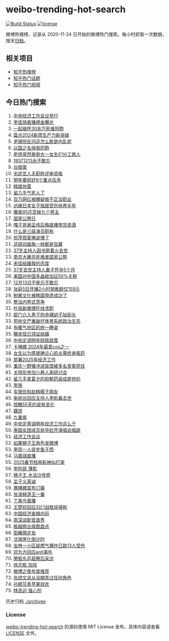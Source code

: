 # weibo-trending-hot-search

[![Build Status](https://github.com/justjavac/weibo-trending-hot-search/workflows/ci/badge.svg?branch=master)](https://github.com/justjavac/weibo-trending-hot-search/actions)
[![license](https://img.shields.io/github/license/justjavac/weibo-trending-hot-search)](https://github.com/justjavac/weibo-trending-hot-search/blob/master/LICENSE)

微博热搜榜，记录从 2020-11-24 日开始的微博热门搜索。每小时抓取一次数据，按天[归档](./archives)。

## 相关项目

- [知乎热搜榜](https://github.com/justjavac/zhihu-trending-top-search)
- [知乎热门话题](https://github.com/justjavac/zhihu-trending-hot-questions)
- [知乎热门视频](https://github.com/justjavac/zhihu-trending-hot-video)

## 今日热门搜索

<!-- BEGIN -->
<!-- 最后更新时间 Fri Dec 13 2024 04:17:49 GMT+0800 (China Standard Time) -->

1. [中央经济工作会议举行](https://s.weibo.com//weibo?q=%23%E4%B8%AD%E5%A4%AE%E7%BB%8F%E6%B5%8E%E5%B7%A5%E4%BD%9C%E4%BC%9A%E8%AE%AE%E4%B8%BE%E8%A1%8C%23&Refer=new_time)
1. [李佳琦直播佣金曝光](https://s.weibo.com//weibo?q=%23%E6%9D%8E%E4%BD%B3%E7%90%A6%E7%9B%B4%E6%92%AD%E4%BD%A3%E9%87%91%E6%9B%9D%E5%85%89%23&t=31&band_rank=1&Refer=top)
1. [一起缅怀30余万死难同胞](https://s.weibo.com//weibo?q=%23%E4%B8%80%E8%B5%B7%E7%BC%85%E6%80%8030%E4%BD%99%E4%B8%87%E6%AD%BB%E9%9A%BE%E5%90%8C%E8%83%9E%23&t=31&band_rank=9&Refer=top)
1. [盘点2024新质生产力新突破](https://s.weibo.com//weibo?q=%23%E7%9B%98%E7%82%B92024%E6%96%B0%E8%B4%A8%E7%94%9F%E4%BA%A7%E5%8A%9B%E6%96%B0%E7%AA%81%E7%A0%B4%23&t=31&band_rank=3&Refer=top)
1. [尹锡悦反问这怎么能是内乱呢](https://s.weibo.com//weibo?q=%23%E5%B0%B9%E9%94%A1%E6%82%A6%E5%8F%8D%E9%97%AE%E8%BF%99%E6%80%8E%E4%B9%88%E8%83%BD%E6%98%AF%E5%86%85%E4%B9%B1%E5%91%A2%23&t=31&band_rank=6&Refer=top)
1. [以国之名悼我同胞](https://s.weibo.com//weibo?q=%23%E4%BB%A5%E5%9B%BD%E4%B9%8B%E5%90%8D%E6%82%BC%E6%88%91%E5%90%8C%E8%83%9E%23&t=31&band_rank=13&Refer=top)
1. [老师突然晕倒大一女生们分工救人](https://s.weibo.com//weibo?q=%23%E8%80%81%E5%B8%88%E7%AA%81%E7%84%B6%E6%99%95%E5%80%92%E5%A4%A7%E4%B8%80%E5%A5%B3%E7%94%9F%E4%BB%AC%E5%88%86%E5%B7%A5%E6%95%91%E4%BA%BA%23&t=31&band_rank=15&Refer=top)
1. [19371213永不敢忘](https://s.weibo.com//weibo?q=%2319371213%E6%B0%B8%E4%B8%8D%E6%95%A2%E5%BF%98%23&t=31&band_rank=8&Refer=top)
1. [白银案](https://s.weibo.com//weibo?q=%E7%99%BD%E9%93%B6%E6%A1%88&t=31&band_rank=7&Refer=top)
1. [劣迹艺人无职称评审资格](https://s.weibo.com//weibo?q=%23%E5%8A%A3%E8%BF%B9%E8%89%BA%E4%BA%BA%E6%97%A0%E8%81%8C%E7%A7%B0%E8%AF%84%E5%AE%A1%E8%B5%84%E6%A0%BC%23&t=31&band_rank=2&Refer=top)
1. [明年要抓好9个重点任务](https://s.weibo.com//weibo?q=%23%E6%98%8E%E5%B9%B4%E8%A6%81%E6%8A%93%E5%A5%BD9%E4%B8%AA%E9%87%8D%E7%82%B9%E4%BB%BB%E5%8A%A1%23&t=31&band_rank=20&Refer=top)
1. [韩娱地震](https://s.weibo.com//weibo?q=%E9%9F%A9%E5%A8%B1%E5%9C%B0%E9%9C%87&t=31&band_rank=4&Refer=top)
1. [留几手气死人了](https://s.weibo.com//weibo?q=%E7%95%99%E5%87%A0%E6%89%8B%E6%B0%94%E6%AD%BB%E4%BA%BA%E4%BA%86&t=31&band_rank=17&Refer=top)
1. [百万网红被曝疑做不正当职业](https://s.weibo.com//weibo?q=%23%E7%99%BE%E4%B8%87%E7%BD%91%E7%BA%A2%E8%A2%AB%E6%9B%9D%E7%96%91%E5%81%9A%E4%B8%8D%E6%AD%A3%E5%BD%93%E8%81%8C%E4%B8%9A%23&t=31&band_rank=16&Refer=top)
1. [远嫁日本女子独居受伤休养半年](https://s.weibo.com//weibo?q=%23%E8%BF%9C%E5%AB%81%E6%97%A5%E6%9C%AC%E5%A5%B3%E5%AD%90%E7%8B%AC%E5%B1%85%E5%8F%97%E4%BC%A4%E4%BC%91%E5%85%BB%E5%8D%8A%E5%B9%B4%23&t=31&band_rank=4&Refer=top)
1. [曝某95花否掉九个男主](https://s.weibo.com//weibo?q=%23%E6%9B%9D%E6%9F%9095%E8%8A%B1%E5%90%A6%E6%8E%89%E4%B9%9D%E4%B8%AA%E7%94%B7%E4%B8%BB%23&t=31&band_rank=11&Refer=top)
1. [国家公祭日](https://s.weibo.com//weibo?q=%E5%9B%BD%E5%AE%B6%E5%85%AC%E7%A5%AD%E6%97%A5&t=31&band_rank=5&Refer=top)
1. [嘎子哥谢孟伟后悔直播带货卖酒](https://s.weibo.com//weibo?q=%23%E5%98%8E%E5%AD%90%E5%93%A5%E8%B0%A2%E5%AD%9F%E4%BC%9F%E5%90%8E%E6%82%94%E7%9B%B4%E6%92%AD%E5%B8%A6%E8%B4%A7%E5%8D%96%E9%85%92%23&t=31&band_rank=27&Refer=top)
1. [什么是三级演员职称](https://s.weibo.com//weibo?q=%23%E4%BB%80%E4%B9%88%E6%98%AF%E4%B8%89%E7%BA%A7%E6%BC%94%E5%91%98%E8%81%8C%E7%A7%B0%23&t=31&band_rank=36&Refer=top)
1. [倪萍把麦琳说懵了](https://s.weibo.com//weibo?q=%23%E5%80%AA%E8%90%8D%E6%8A%8A%E9%BA%A6%E7%90%B3%E8%AF%B4%E6%87%B5%E4%BA%86%23&t=31&band_rank=43&Refer=top)
1. [这部动画每一帧都是宝藏](https://s.weibo.com//weibo?q=%23%E8%BF%99%E9%83%A8%E5%8A%A8%E7%94%BB%E6%AF%8F%E4%B8%80%E5%B8%A7%E9%83%BD%E6%98%AF%E5%AE%9D%E8%97%8F%23&t=31&band_rank=20&Refer=top)
1. [37岁主持人因书房着火去世](https://s.weibo.com//weibo?q=%2337%E5%B2%81%E4%B8%BB%E6%8C%81%E4%BA%BA%E5%9B%A0%E4%B9%A6%E6%88%BF%E7%9D%80%E7%81%AB%E5%8E%BB%E4%B8%96%23&t=31&band_rank=22&Refer=top)
1. [南京大屠杀死难者国家公祭](https://s.weibo.com//weibo?q=%23%E5%8D%97%E4%BA%AC%E5%A4%A7%E5%B1%A0%E6%9D%80%E6%AD%BB%E9%9A%BE%E8%80%85%E5%9B%BD%E5%AE%B6%E5%85%AC%E7%A5%AD%23&t=31&band_rank=38&Refer=top)
1. [宋佳结婚我的态度](https://s.weibo.com//weibo?q=%E5%AE%8B%E4%BD%B3%E7%BB%93%E5%A9%9A%E6%88%91%E7%9A%84%E6%80%81%E5%BA%A6&t=31&band_rank=21&Refer=top)
1. [37岁去世主持人妻子怀孕5个月](https://s.weibo.com//weibo?q=%2337%E5%B2%81%E5%8E%BB%E4%B8%96%E4%B8%BB%E6%8C%81%E4%BA%BA%E5%A6%BB%E5%AD%90%E6%80%80%E5%AD%955%E4%B8%AA%E6%9C%88%23&t=31&band_rank=24&Refer=top)
1. [美国对中国多晶硅加征50%关税](https://s.weibo.com//weibo?q=%23%E7%BE%8E%E5%9B%BD%E5%AF%B9%E4%B8%AD%E5%9B%BD%E5%A4%9A%E6%99%B6%E7%A1%85%E5%8A%A0%E5%BE%8150%25%E5%85%B3%E7%A8%8E%23&t=31&band_rank=25&Refer=top)
1. [12月13日不能忘不敢忘](https://s.weibo.com//weibo?q=%2312%E6%9C%8813%E6%97%A5%E4%B8%8D%E8%83%BD%E5%BF%98%E4%B8%8D%E6%95%A2%E5%BF%98%23&t=31&band_rank=31&Refer=top)
1. [张庭5日开播2小时销售额仅159元](https://s.weibo.com//weibo?q=%23%E5%BC%A0%E5%BA%AD5%E6%97%A5%E5%BC%80%E6%92%AD2%E5%B0%8F%E6%97%B6%E9%94%80%E5%94%AE%E9%A2%9D%E4%BB%85159%E5%85%83%23&t=31&band_rank=24&Refer=top)
1. [制酱文化被韩国申遗成功了](https://s.weibo.com//weibo?q=%23%E5%88%B6%E9%85%B1%E6%96%87%E5%8C%96%E8%A2%AB%E9%9F%A9%E5%9B%BD%E7%94%B3%E9%81%97%E6%88%90%E5%8A%9F%E4%BA%86%23&t=31&band_rank=9&Refer=top)
1. [整治内卷式竞争](https://s.weibo.com//weibo?q=%23%E6%95%B4%E6%B2%BB%E5%86%85%E5%8D%B7%E5%BC%8F%E7%AB%9E%E4%BA%89%23&t=31&band_rank=29&Refer=top)
1. [叶祖新微博在线求职](https://s.weibo.com//weibo?q=%23%E5%8F%B6%E7%A5%96%E6%96%B0%E5%BE%AE%E5%8D%9A%E5%9C%A8%E7%BA%BF%E6%B1%82%E8%81%8C%23&t=31&band_rank=13&Refer=top)
1. [部门介入男子抱赤裸幼子站街头](https://s.weibo.com//weibo?q=%23%E9%83%A8%E9%97%A8%E4%BB%8B%E5%85%A5%E7%94%B7%E5%AD%90%E6%8A%B1%E8%B5%A4%E8%A3%B8%E5%B9%BC%E5%AD%90%E7%AB%99%E8%A1%97%E5%A4%B4%23&t=31&band_rank=31&Refer=top)
1. [苟仲文严重破坏体育系统政治生态](https://s.weibo.com//weibo?q=%23%E8%8B%9F%E4%BB%B2%E6%96%87%E4%B8%A5%E9%87%8D%E7%A0%B4%E5%9D%8F%E4%BD%93%E8%82%B2%E7%B3%BB%E7%BB%9F%E6%94%BF%E6%B2%BB%E7%94%9F%E6%80%81%23&t=31&band_rank=32&Refer=top)
1. [有暖气地区的统一睡姿](https://s.weibo.com//weibo?q=%23%E6%9C%89%E6%9A%96%E6%B0%94%E5%9C%B0%E5%8C%BA%E7%9A%84%E7%BB%9F%E4%B8%80%E7%9D%A1%E5%A7%BF%23&t=31&band_rank=28&Refer=top)
1. [曝宋佳已领证结婚](https://s.weibo.com//weibo?q=%E6%9B%9D%E5%AE%8B%E4%BD%B3%E5%B7%B2%E9%A2%86%E8%AF%81%E7%BB%93%E5%A9%9A&t=31&band_rank=29&Refer=top)
1. [中央定调明年财政政策](https://s.weibo.com//weibo?q=%23%E4%B8%AD%E5%A4%AE%E5%AE%9A%E8%B0%83%E6%98%8E%E5%B9%B4%E8%B4%A2%E6%94%BF%E6%94%BF%E7%AD%96%23&t=31&band_rank=17&Refer=top)
1. [卡琳娜 2024年最爱cos之一](https://s.weibo.com//weibo?q=%E5%8D%A1%E7%90%B3%E5%A8%9C%202024%E5%B9%B4%E6%9C%80%E7%88%B1cos%E4%B9%8B%E4%B8%80&t=31&band_rank=18&Refer=top)
1. [女生以为感冒确诊心肌炎需终身服药](https://s.weibo.com//weibo?q=%23%E5%A5%B3%E7%94%9F%E4%BB%A5%E4%B8%BA%E6%84%9F%E5%86%92%E7%A1%AE%E8%AF%8A%E5%BF%83%E8%82%8C%E7%82%8E%E9%9C%80%E7%BB%88%E8%BA%AB%E6%9C%8D%E8%8D%AF%23&t=31&band_rank=34&Refer=top)
1. [部署2025年经济工作](https://s.weibo.com//weibo?q=%23%E9%83%A8%E7%BD%B22025%E5%B9%B4%E7%BB%8F%E6%B5%8E%E5%B7%A5%E4%BD%9C%23&t=31&band_rank=30&Refer=top)
1. [重庆一野猪冲进饭馆被多名食客抓住](https://s.weibo.com//weibo?q=%23%E9%87%8D%E5%BA%86%E4%B8%80%E9%87%8E%E7%8C%AA%E5%86%B2%E8%BF%9B%E9%A5%AD%E9%A6%86%E8%A2%AB%E5%A4%9A%E5%90%8D%E9%A3%9F%E5%AE%A2%E6%8A%93%E4%BD%8F%23&t=31&band_rank=14&Refer=top)
1. [关晓彤参加小巷人家研讨会](https://s.weibo.com//weibo?q=%23%E5%85%B3%E6%99%93%E5%BD%A4%E5%8F%82%E5%8A%A0%E5%B0%8F%E5%B7%B7%E4%BA%BA%E5%AE%B6%E7%A0%94%E8%AE%A8%E4%BC%9A%23&t=31&band_rank=23&Refer=top)
1. [留几手拿葛夕的抑郁药装成是他的](https://s.weibo.com//weibo?q=%23%E7%95%99%E5%87%A0%E6%89%8B%E6%8B%BF%E8%91%9B%E5%A4%95%E7%9A%84%E6%8A%91%E9%83%81%E8%8D%AF%E8%A3%85%E6%88%90%E6%98%AF%E4%BB%96%E7%9A%84%23&t=31&band_rank=41&Refer=top)
1. [李铁](https://s.weibo.com//weibo?q=%E6%9D%8E%E9%93%81&t=31&band_rank=5&Refer=top)
1. [车银优和赵韩樱子朋友](https://s.weibo.com//weibo?q=%E8%BD%A6%E9%93%B6%E4%BC%98%E5%92%8C%E8%B5%B5%E9%9F%A9%E6%A8%B1%E5%AD%90%E6%9C%8B%E5%8F%8B&t=31&band_rank=8&Refer=top)
1. [电视台回应主持人李昕鑫去世](https://s.weibo.com//weibo?q=%23%E7%94%B5%E8%A7%86%E5%8F%B0%E5%9B%9E%E5%BA%94%E4%B8%BB%E6%8C%81%E4%BA%BA%E6%9D%8E%E6%98%95%E9%91%AB%E5%8E%BB%E4%B8%96%23&t=31&band_rank=44&Refer=top)
1. [控糖55天的皮肤变化](https://s.weibo.com//weibo?q=%E6%8E%A7%E7%B3%9655%E5%A4%A9%E7%9A%84%E7%9A%AE%E8%82%A4%E5%8F%98%E5%8C%96&t=31&band_rank=42&Refer=top)
1. [藕饼](https://s.weibo.com//weibo?q=%E8%97%95%E9%A5%BC&t=31&band_rank=31&Refer=top)
1. [九重紫](https://s.weibo.com//weibo?q=%E4%B9%9D%E9%87%8D%E7%B4%AB&t=31&band_rank=45&Refer=top)
1. [中央定基调明年经济工作这么干](https://s.weibo.com//weibo?q=%23%E4%B8%AD%E5%A4%AE%E5%AE%9A%E5%9F%BA%E8%B0%83%E6%98%8E%E5%B9%B4%E7%BB%8F%E6%B5%8E%E5%B7%A5%E4%BD%9C%E8%BF%99%E4%B9%88%E5%B9%B2%23&t=31&band_rank=10&Refer=top)
1. [泰国女团成员挺孕肚开演唱会唱跳](https://s.weibo.com//weibo?q=%23%E6%B3%B0%E5%9B%BD%E5%A5%B3%E5%9B%A2%E6%88%90%E5%91%98%E6%8C%BA%E5%AD%95%E8%82%9A%E5%BC%80%E6%BC%94%E5%94%B1%E4%BC%9A%E5%94%B1%E8%B7%B3%23&t=31&band_rank=15&Refer=top)
1. [经济工作会议](https://s.weibo.com//weibo?q=%E7%BB%8F%E6%B5%8E%E5%B7%A5%E4%BD%9C%E4%BC%9A%E8%AE%AE&t=31&band_rank=19&Refer=top)
1. [如果狮子王角色发微博](https://s.weibo.com//weibo?q=%23%E5%A6%82%E6%9E%9C%E7%8B%AE%E5%AD%90%E7%8E%8B%E8%A7%92%E8%89%B2%E5%8F%91%E5%BE%AE%E5%8D%9A%23&t=31&band_rank=19&Refer=top)
1. [李现一人徒步鱼子西](https://s.weibo.com//weibo?q=%E6%9D%8E%E7%8E%B0%E4%B8%80%E4%BA%BA%E5%BE%92%E6%AD%A5%E9%B1%BC%E5%AD%90%E8%A5%BF&t=31&band_rank=26&Refer=top)
1. [马嘉祺直播](https://s.weibo.com//weibo?q=%E9%A9%AC%E5%98%89%E7%A5%BA%E7%9B%B4%E6%92%AD&t=31&band_rank=37&Refer=top)
1. [2025春节档电影神仙打架](https://s.weibo.com//weibo?q=%232025%E6%98%A5%E8%8A%82%E6%A1%A3%E7%94%B5%E5%BD%B1%E7%A5%9E%E4%BB%99%E6%89%93%E6%9E%B6%23&t=31&band_rank=48&Refer=top)
1. [李昀锐 薄肌](https://s.weibo.com//weibo?q=%E6%9D%8E%E6%98%80%E9%94%90%20%E8%96%84%E8%82%8C&t=31&band_rank=34&Refer=top)
1. [狮子王 木法沙传奇](https://s.weibo.com//weibo?q=%E7%8B%AE%E5%AD%90%E7%8E%8B%20%E6%9C%A8%E6%B3%95%E6%B2%99%E4%BC%A0%E5%A5%87&t=31&band_rank=50&Refer=top)
1. [孟子义真诚](https://s.weibo.com//weibo?q=%23%E5%AD%9F%E5%AD%90%E4%B9%89%E7%9C%9F%E8%AF%9A%23&t=31&band_rank=12&Refer=top)
1. [赛琳娜宣布订婚](https://s.weibo.com//weibo?q=%23%E8%B5%9B%E7%90%B3%E5%A8%9C%E5%AE%A3%E5%B8%83%E8%AE%A2%E5%A9%9A%23&t=31&band_rank=49&Refer=top)
1. [张凌赫逐玉一番](https://s.weibo.com//weibo?q=%23%E5%BC%A0%E5%87%8C%E8%B5%AB%E9%80%90%E7%8E%89%E4%B8%80%E7%95%AA%23&t=31&band_rank=40&Refer=top)
1. [丁禹兮直播](https://s.weibo.com//weibo?q=%23%E4%B8%81%E7%A6%B9%E5%85%AE%E7%9B%B4%E6%92%AD%23&t=31&band_rank=50&Refer=top)
1. [王楚钦回应3比1战胜徐瑛彬](https://s.weibo.com//weibo?q=%23%E7%8E%8B%E6%A5%9A%E9%92%A6%E5%9B%9E%E5%BA%943%E6%AF%941%E6%88%98%E8%83%9C%E5%BE%90%E7%91%9B%E5%BD%AC%23&t=31&band_rank=50&Refer=top)
1. [中国经济奋楫向前](https://s.weibo.com//weibo?q=%23%E4%B8%AD%E5%9B%BD%E7%BB%8F%E6%B5%8E%E5%A5%8B%E6%A5%AB%E5%90%91%E5%89%8D%23&t=31&band_rank=3&Refer=top)
1. [周深谈配音首秀](https://s.weibo.com//weibo?q=%23%E5%91%A8%E6%B7%B1%E8%B0%88%E9%85%8D%E9%9F%B3%E9%A6%96%E7%A7%80%23&t=31&band_rank=30&Refer=top)
1. [极越商业版图盘点](https://s.weibo.com//weibo?q=%23%E6%9E%81%E8%B6%8A%E5%95%86%E4%B8%9A%E7%89%88%E5%9B%BE%E7%9B%98%E7%82%B9%23&t=31&band_rank=38&Refer=top)
1. [田曦薇定妆](https://s.weibo.com//weibo?q=%23%E7%94%B0%E6%9B%A6%E8%96%87%E5%AE%9A%E5%A6%86%23&t=31&band_rank=32&Refer=top)
1. [沈翊黑化倒计时](https://s.weibo.com//weibo?q=%E6%B2%88%E7%BF%8A%E9%BB%91%E5%8C%96%E5%80%92%E8%AE%A1%E6%97%B6&t=31&band_rank=33&Refer=top)
1. [吉林一小区疑燃气爆炸已致13人受伤](https://s.weibo.com//weibo?q=%23%E5%90%89%E6%9E%97%E4%B8%80%E5%B0%8F%E5%8C%BA%E7%96%91%E7%87%83%E6%B0%94%E7%88%86%E7%82%B8%E5%B7%B2%E8%87%B413%E4%BA%BA%E5%8F%97%E4%BC%A4%23&t=31&band_rank=6&Refer=top)
1. [邓为方回应anti事件](https://s.weibo.com//weibo?q=%23%E9%82%93%E4%B8%BA%E6%96%B9%E5%9B%9E%E5%BA%94anti%E4%BA%8B%E4%BB%B6%23&t=31&band_rank=20&Refer=top)
1. [樊振东乒超赛后采访](https://s.weibo.com//weibo?q=%23%E6%A8%8A%E6%8C%AF%E4%B8%9C%E4%B9%92%E8%B6%85%E8%B5%9B%E5%90%8E%E9%87%87%E8%AE%BF%23&t=31&band_rank=25&Refer=top)
1. [徐志胜 加戏](https://s.weibo.com//weibo?q=%E5%BE%90%E5%BF%97%E8%83%9C%20%E5%8A%A0%E6%88%8F&t=31&band_rank=35&Refer=top)
1. [微博之夜年度推荐](https://s.weibo.com//weibo?q=%E5%BE%AE%E5%8D%9A%E4%B9%8B%E5%A4%9C%E5%B9%B4%E5%BA%A6%E6%8E%A8%E8%8D%90&t=31&band_rank=39&Refer=top)
1. [张颂文说从没糊弄过任何角色](https://s.weibo.com//weibo?q=%23%E5%BC%A0%E9%A2%82%E6%96%87%E8%AF%B4%E4%BB%8E%E6%B2%A1%E7%B3%8A%E5%BC%84%E8%BF%87%E4%BB%BB%E4%BD%95%E8%A7%92%E8%89%B2%23&t=31&band_rank=46&Refer=top)
1. [孙颖莎青苹果球衣](https://s.weibo.com//weibo?q=%E5%AD%99%E9%A2%96%E8%8E%8E%E9%9D%92%E8%8B%B9%E6%9E%9C%E7%90%83%E8%A1%A3&t=31&band_rank=47&Refer=top)
1. [林高远 强心剂](https://s.weibo.com//weibo?q=%E6%9E%97%E9%AB%98%E8%BF%9C%20%E5%BC%BA%E5%BF%83%E5%89%82&t=31&band_rank=48&Refer=top)

<!-- END -->

历史归档 [./archives](./archives)

### License

[weibo-trending-hot-search](https://github.com/justjavac/weibo-trending-hot-search) 的源码使用 MIT License
发布。具体内容请查看 [LICENSE](./LICENSE) 文件。
